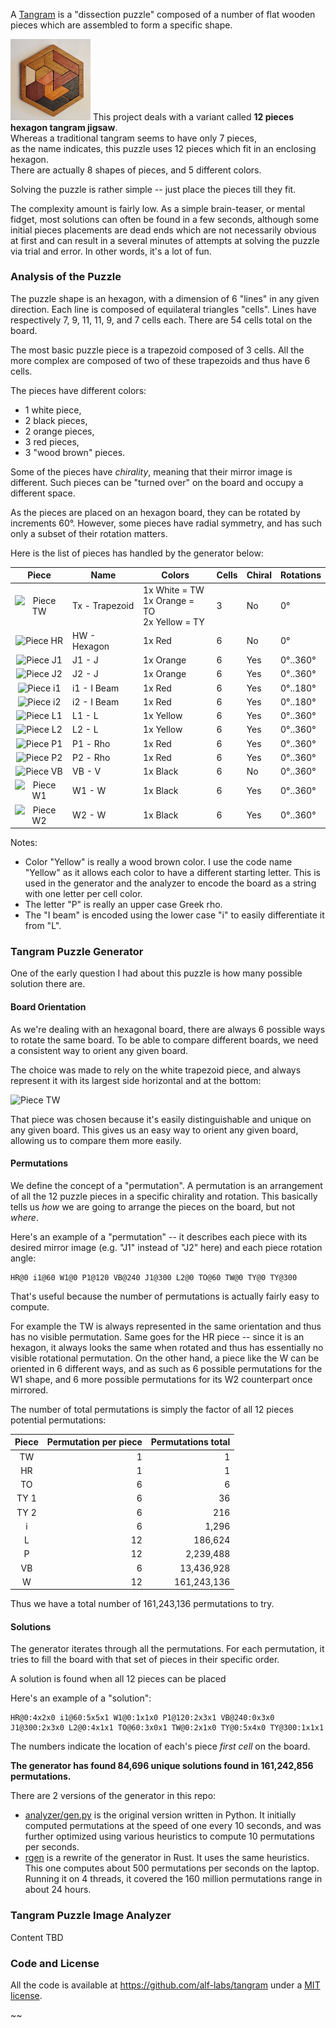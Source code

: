 A [Tangram](https://en.wikipedia.org/wiki/Tangram) is a "dissection puzzle"
composed of a number of flat wooden pieces which are assembled to form a specific
shape.

<img width="128" src="https://raw.githubusercontent.com/alf-labs/tangram/refs/heads/main/analyzer/data/originals/sample/sample.jpg#left" alt="Tangram Puzzle Sample"> This
project deals with a variant called **12 pieces hexagon tangram jigsaw**.  
Whereas a traditional tangram seems to have only 7 pieces,  
as the name indicates, this puzzle uses 12 pieces which fit in an enclosing hexagon.  
There are actually 8 shapes of pieces, and 5 different colors.

Solving the puzzle is rather simple -- just place the pieces till they fit.

The complexity amount is fairly low. As a simple brain-teaser, or mental fidget,
most solutions can often be found in a few seconds, although some initial pieces
placements are dead ends which are not necessarily obvious at first and can result
in a several minutes of attempts at solving the puzzle via trial and error.
In other words, it's a lot of fun.


### Analysis of the Puzzle

The puzzle shape is an hexagon, with a dimension of 6 "lines" in any given direction.
Each line is composed of equilateral triangles "cells". Lines have respectively
7, 9, 11, 11, 9, and 7 cells each. There are 54 cells total on the board.

The most basic puzzle piece is a trapezoid composed of 3 cells.
All the more complex are composed of two of these trapezoids and thus have 6 cells. 

The pieces have different colors:
  * 1 white piece,
  * 2 black pieces,
  * 2 orange pieces,
  * 3 red pieces,
  * 3 "wood brown" pieces.

Some of the pieces have _chirality_, meaning that their mirror image is different.
Such pieces can be "turned over" on the board and occupy a different space.

As the pieces are placed on an hexagon board, they can be rotated by increments 60°.
However, some pieces have radial symmetry, and has such only a subset of their
rotation matters.

Here is the list of pieces has handled by the generator below:

| Piece                      | Name           | Colors                                                | Cells | Chiral | Rotations |
|:--------------------------:|----------------|-------------------------------------------------------|-------|--------|-----------|
| ![Piece TW](/piece_tw.png) | Tx - Trapezoid | 1x White = TW <br> 1x Orange = TO <br> 2x Yellow = TY | 3     | No     | 0°        |
| ![Piece HR](/piece_hr.png) | HW - Hexagon   | 1x Red                                                | 6     | No     | 0°        |
| ![Piece J1](/piece_j1.png) | J1 - J         | 1x Orange                                             | 6     | Yes    | 0°..360°  |
| ![Piece J2](/piece_j2.png) | J2 - J         | 1x Orange                                             | 6     | Yes    | 0°..360°  |
| ![Piece i1](/piece_i1.png) | i1 - I Beam    | 1x Red                                                | 6     | Yes    | 0°..180°  |
| ![Piece i2](/piece_i2.png) | i2 - I Beam    | 1x Red                                                | 6     | Yes    | 0°..180°  |
| ![Piece L1](/piece_l1.png) | L1 - L         | 1x Yellow                                             | 6     | Yes    | 0°..360°  |
| ![Piece L2](/piece_l2.png) | L2 - L         | 1x Yellow                                             | 6     | Yes    | 0°..360°  |
| ![Piece P1](/piece_p1.png) | &#929;1 - Rho  | 1x Red                                                | 6     | Yes    | 0°..360°  |
| ![Piece P2](/piece_p2.png) | &#929;2 - Rho  | 1x Red                                                | 6     | Yes    | 0°..360°  |
| ![Piece VB](/piece_vb.png) | VB - V         | 1x Black                                              | 6     | No     | 0°..360°  |
| ![Piece W1](/piece_w1.png) | W1 - W         | 1x Black                                              | 6     | Yes    | 0°..360°  |
| ![Piece W2](/piece_w2.png) | W2 - W         | 1x Black                                              | 6     | Yes    | 0°..360°  |

Notes:
  * Color "Yellow" is really a wood brown color. I use the code name "Yellow" as 
    it allows each color to have a different starting letter. This is used in the
    generator and the analyzer to encode the board as a string with one letter per
    cell color.
  * The letter "&#929;" is really an upper case Greek rho.
  * The "I beam" is encoded using the lower case "i" to easily differentiate it from "L".


### Tangram Puzzle Generator

One of the early question I had about this puzzle is how many possible solution
there are. 


#### Board Orientation

As we're dealing with an hexagonal board, there are always 6 possible ways to
rotate the same board. To be able to compare different boards, we need a consistent
way to orient any given board.

The choice was made to rely on the white trapezoid piece, and always represent it
with its largest side horizontal and at the bottom:

![Piece TW](/piece_tw.png)

That piece was chosen because it's easily distinguishable and unique on any given board.
This gives us an easy way to orient any given board, allowing us to compare them more
easily.


#### Permutations

We define the concept of a "permutation". A permutation is an arrangement of
all the 12 puzzle pieces in a specific chirality and rotation. This basically tells
us _how_ we are going to arrange the pieces on the board, but not _where_.

Here's an example of a "permutation" -- it describes each piece with its desired
mirror image (e.g. "J1" instead of "J2" here) and each piece rotation angle:
```
HR@0 i1@60 W1@0 P1@120 VB@240 J1@300 L2@0 TO@60 TW@0 TY@0 TY@300
```

That's useful because the number of permutations is actually fairly easy to compute.

For example the TW is always represented in the same orientation and thus has no
visible permutation. Same goes for the HR piece -- since it is an hexagon, it always
looks the same when rotated and thus has essentially no visible rotational permutation.
On the other hand, a piece like the W can be oriented in 6 different ways, and as
such as 6 possible permutations for the W1 shape, and 6 more possible permutations for
its W2 counterpart once mirrored.

The number of total permutations is simply the factor of all 12 pieces potential
permutations:

| Piece | Permutation per piece | Permutations total |
|:-----:|----------------------:|-------------------:|
| TW    |                    1	 |                  1 |
| HR    |                    1	 |                  1 |         
| TO	 |                    6	 |                  6 |
| TY 1	 |                    6	 |                 36 |
| TY 2	 |                    6	 |                216 |
| i	 |                    6	 |              1,296 |
| L	 |                   12	 |            186,624 |
| P	 |                   12	 |          2,239,488 |
| VB	 |                    6	 |         13,436,928 |  
| W	 |                   12	 |        161,243,136 |


Thus we have a total number of 161,243,136 permutations to try.


#### Solutions

The generator iterates through all the permutations.
For each permutation, it tries to fill the board with that set of pieces in their
specific order.

A solution is found when all 12 pieces can be placed 

Here's an example of a "solution":
```
HR@0:4x2x0 i1@60:5x5x1 W1@0:1x1x0 P1@120:2x3x1 VB@240:0x3x0
J1@300:2x3x0 L2@0:4x1x1 TO@60:3x0x1 TW@0:2x1x0 TY@0:5x4x0 TY@300:1x1x1
```

The numbers indicate the location of each's piece _first cell_ on the board.

**The generator has found 84,696 unique solutions found in 161,242,856 permutations.**

There are 2 versions of the generator in this repo:
* [analyzer/gen.py](https://github.com/alf-labs/tangram/blob/main/analyzer/gen.py) is the
  original version written in Python. It initially computed permutations at the speed of
  one every 10 seconds, and was further optimized using various heuristics to compute
  10 permutations per seconds.
* [rgen](https://github.com/alf-labs/tangram/tree/main/rgen) is a rewrite of the generator
  in Rust. It uses the same heuristics. This one computes about 500 permutations per seconds
  on the laptop. Running it on 4 threads, it covered the 160 million permutations range in
  about 24 hours.


### Tangram Puzzle Image Analyzer

Content TBD


### Code and License

All the code is available at https://github.com/alf-labs/tangram
under a [MIT license](https://github.com/alf-labs/tangram/blob/main/LICENSE).

~~
